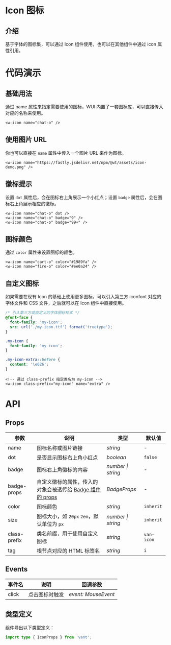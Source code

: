 # Icon 图标
## 介绍
基于字体的图标集，可以通过 Icon 组件使用，也可以在其他组件中通过 icon 属性引用。
# 代码演示

## 基础用法
通过 name 属性来指定需要使用的图标，WUI 内置了一套图标库，可以直接传入对应的名称来使用。
<w-icon name="chat-o" />

```vue
<w-icon name="chat-o" />
```
## 使用图片 URL
你也可以直接在 `name` 属性中传入一个图片 URL 来作为图标。
<w-icon name="https://fastly.jsdelivr.net/npm/@wt/assets/icon-demo.png" />

```vue
<w-icon name="https://fastly.jsdelivr.net/npm/@wt/assets/icon-demo.png" />
```
## 徽标提示
设置 `dot` 属性后，会在图标右上角展示一个小红点；设置 `badge` 属性后，会在图标右上角展示相应的徽标。
<w-icon name="chat-o" dot />
<w-icon name="chat-o" badge="9" />
<w-icon name="chat-o" badge="99+" />

```vue
<w-icon name="chat-o" dot />
<w-icon name="chat-o" badge="9" />
<w-icon name="chat-o" badge="99+" />
```
## 图标颜色
通过 `color` 属性来设置图标的颜色。
<w-icon name="cart-o" color="#1989fa" />
<w-icon name="fire-o" color="#ee0a24" />

```vue
<w-icon name="cart-o" color="#1989fa" />
<w-icon name="fire-o" color="#ee0a24" />
```
## 自定义图标
如果需要在现有 Icon 的基础上使用更多图标，可以引入第三方 iconfont 对应的字体文件和 CSS 文件，之后就可以在 Icon 组件中直接使用。
```css
/* 引入第三方或自定义的字体图标样式 */
@font-face {
  font-family: 'my-icon';
  src: url('./my-icon.ttf') format('truetype');
}

.my-icon {
  font-family: 'my-icon';
}

.my-icon-extra::before {
  content: '\e626';
}
```
```vue
<!-- 通过 class-prefix 指定类名为 my-icon -->
<w-icon class-prefix="my-icon" name="extra" />
```
# API

## Props

| 参数 | 说明 | 类型 | 默认值 |
| --- | --- | --- | --- |
| name | 图标名称或图片链接 | _string_ | - |
| dot | 是否显示图标右上角小红点 | _boolean_ | `false` |
| badge | 图标右上角徽标的内容 | _number \| string_ | - |
| badge-props | 自定义徽标的属性，传入的对象会被透传给 [Badge 组件的 props](#/zh-CN/badge#props) | _BadgeProps_ | - |
| color | 图标颜色 | _string_ | `inherit` |
| size | 图标大小，如 `20px` `2em`，默认单位为 `px` | _number \| string_ | `inherit` |
| class-prefix | 类名前缀，用于使用自定义图标 | _string_ | `van-icon` |
| tag | 根节点对应的 HTML 标签名 | _string_ | `i` |

## Events

| 事件名 | 说明           | 回调参数            |
| ------ | -------------- | ------------------- |
| click  | 点击图标时触发 | _event: MouseEvent_ |

## 类型定义

组件导出以下类型定义：

```ts
import type { IconProps } from 'vant';
```

